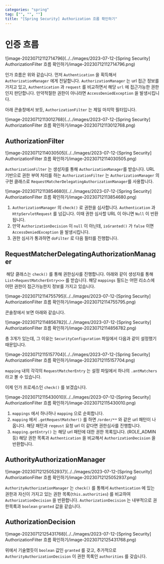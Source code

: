 ```yaml
---
categories: "spring"
tag: ["", "", ""]
title: "[Spring Security] Authorization 흐름 확인하기"
---
```


# 인증 흐름

![image-20230712112714796](../../images/2023-07-12-[Spring Security] AuthorizationFilter 흐름 확인하기/image-20230712112714796.png)

인가 흐름은 위와 같습니다. 먼저 `Authentication` 을 획득해서 `AuthorizationManager` 에게 전달합니다. `AuthorizationManager` 는 url 접근 정보를 가지고 있고, `Authentication` 과 `request` 를 비교하면서 해당 `url` 에 접근가능한 권한인지 판단합니다. 만약적절한 권한이 아니라면 `AccessDeniedException` 을 발생시킵니다.

아래 콘솔창에서 보듯, `AuthorizationFilter` 는 제일 마지막 필터입니다.

![image-20230712113012768](../../images/2023-07-12-[Spring Security] AuthorizationFilter 흐름 확인하기/image-20230712113012768.png)

## AuthorizationFilter

![image-20230712114030505](../../images/2023-07-12-[Spring Security] AuthorizationFilter 흐름 확인하기/image-20230712114030505.png)

`AuthorizationFilter` 는 생성자를 통해 `AuthorizationManager`를 받습니다. URL 기반으로 권한 부여 처리를 하는 `AuthorizationFilter` 는 `AuthorizationManager` 의 구현 클래스로 `RequestMatcherDelegatingAuthorizationManager`를 사용합니다.

![image-20230712113854680](../../images/2023-07-12-[Spring Security] AuthorizationFilter 흐름 확인하기/image-20230712113854680.png)

1. `AuthorizationManager` 의 `check()` 로 권한을 심사합니다. `Authentication` 과 `HttpServletRequest` 를 넘깁니다. 이때 권한 심사할 URL 이 아니면 `Null` 이 반환됩니다.
2. 만약 `AuthorizationDecision` 이 `null` 이 아닌데, `isGranted()` 가 `false` 이면 `AccessDeniedException` 을 발생시킵니다.
3. 권한 심사가 통과하면 `doFilter` 로 다음 필터를 진행합니다.

## RequestMatcherDelegatingAuthorizationManager

​	해당 클래스는 `check()` 를 통해 권한심사를 진행합니다. 아래와 같이 생성자를 통해 `List<RequestMatcherEntry<>>` 를 받습니다. 해당 `mappings` 필드는 어떤 리소스에 어떤 권한이 접근가능한지 정보를 가지고 있습니다. 

![image-20230712114755795](../../images/2023-07-12-[Spring Security] AuthorizationFilter 흐름 확인하기/image-20230712114755795.png)

콘솔창에서 보면 아래와 같습니다.

![image-20230712114856782](../../images/2023-07-12-[Spring Security] AuthorizationFilter 흐름 확인하기/image-20230712114856782.png)

총 3개가 있는데, 그 이유는 `SecurityConfiguration` 파일에서 다음과 같이 설정했기 때문입니다.

![image-20230712115157704](../../images/2023-07-12-[Spring Security] AuthorizationFilter 흐름 확인하기/image-20230712115157704.png)

`mapping` 내의 각각의 `RequestMatcherEntry` 는 설정 파일에서 하나의 `.antMatchers` 라고 볼 수 있습니다.

이제 인가 프로세스인 `check()` 를 보겠습니다.

![image-20230712115430010](../../images/2023-07-12-[Spring Security] AuthorizationFilter 흐름 확인하기/image-20230712115430010.png)

1. `mappings` 에서 하나하나  `mapping` 으로 순회합니다.
2. `mapping` 에서 `.getRequestMatcher()` 를 하면 `/order/**` 와 같은 url 패턴이 나옵니다. 해당 패턴과 `reqeust` 요청 url 이 같다면 권한심사를 진행합니다.
3. `mapping.getEntry()` 는 해당 url 패턴에 대한 권한 목록입니다. (ROLE_ADMIN 등) 해당 권한 목록과 `Authentication` 을 비교해서 `AuthorizationDecision` 을 반환합니다.

## AuthorityAuthorizationManager

![image-20230712125052937](../../images/2023-07-12-[Spring Security] AuthorizationFilter 흐름 확인하기/image-20230712125052937.png)

`AuthorityAuthorizationManager` 는 `check()` 를 통해서 `Authentication` 에 있는 권한과 자신이 가지고 있는 권한 목록(`this.authorities`) 를 비교하여 `AuthorizationDecision` 을 반환합니다. `AuthorizationDecision` 는 내부적으로 권한목록과 `boolean` `granted` 값을 같습니다.

## AuthorizationDecision

![image-20230712125431768](../../images/2023-07-12-[Spring Security] AuthorizationFilter 흐름 확인하기/image-20230712125431768.png)

위에서 기술했듯이 `boolean` 값인 `granted` 를 갖고, 추가적으로 `AuthorityAuthorizationDecision` 이 권한 목록인 `authorities` 를 갖습니다.